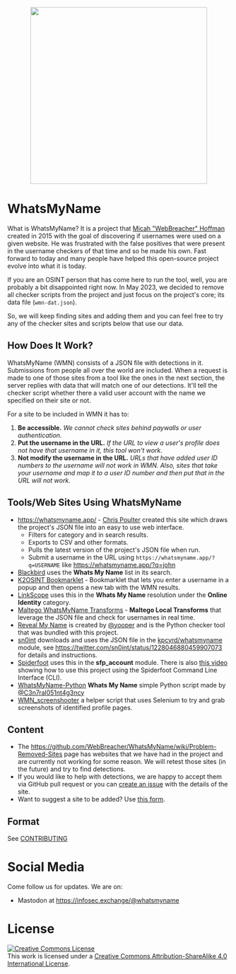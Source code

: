 <p align="center">
  <img src="https://github.com/WebBreacher/WhatsMyName/blob/main/whatsmyname.png" width="400">
</p>

# WhatsMyName

What is WhatsMyName? It is a project that [Micah "WebBreacher" Hoffman](https://webbreacher.com) created in 2015 with the goal of discovering if usernames were used on a given website. He was frustrated with the false positives that were present in the username checkers of that time and so he made his own. Fast forward to today and many people have helped this open-source project evolve into what it is today.

If you are an OSINT person that has come here to run the tool, well, you are probably a bit disappointed right now. In May 2023, we decided to remove all checker scripts from the project and just focus on the project's core; its data file (`wmn-dat.json`).

So, we will keep finding sites and adding them and you can feel free to try any of the checker sites and scripts below that use our data.


## How Does It Work?

WhatsMyName (WMN) consists of a JSON file with detections in it. Submissions from people all over the world are included. When a request is made to one of those sites from a tool like the ones in the next section, the server replies with data that will match one of our detections. It'll tell the checker script whether there a valid user account with the name we specified on their site or not.

For a site to be included in WMN it has to:

1. **Be accessible.** _We cannot check sites behind paywalls or user authentication._
2. **Put the username in the URL.** _If the URL to view a user's profile does not have that username in it, this tool won't work._
3. **Not modify the username in the URL.** _URLs that have added user ID numbers to the username will not work in WMN. Also, sites that take your username and map it to a user ID number and then put that in the URL will not work._


## Tools/Web Sites Using WhatsMyName

* https://whatsmyname.app/ - [Chris Poulter](https://twitter.com/osintcombine) created this site which draws the project's JSON file into an easy to use web interface.
  * Filters for category and in search results.
  * Exports to CSV and other formats.
  * Pulls the latest version of the project's JSON file when run.
  * Submit a username in the URL using `https://whatsmyname.app/?q=USERNAME` like https://whatsmyname.app/?q=john
* [Blackbird](https://github.com/p1ngul1n0/blackbird) uses the **Whats My Name** list in its search.
* [K2OSINT Bookmarklet](https://github.com/K2SOsint/Bookmarklets/blob/main/WhatsMyName.js) - Bookmarklet that lets you enter a username in a popup and then opens a new tab with the WMN results.
* [LinkScope](https://github.com/AccentuSoft/LinkScope_Client) uses this in the **Whats My Name** resolution under the **Online Identity** category.
* [Maltego WhatsMyName Transforms](https://github.com/TURROKS/Maltego_WhatsMyName) - **Maltego Local Transforms** that leverage the JSON file and check for usernames in real time.
* [Reveal My Name](https://github.com/yooper/reveal-my-name) is created by [@yooper](https://github.com/yooper) and is the Python checker tool that was bundled with this project.
* [sn0int](https://github.com/kpcyrd/sn0int) downloads and uses the JSON file in the [kpcyrd/whatsmyname](https://sn0int.com/r/kpcyrd/whatsmyname) module, see https://twitter.com/sn0int/status/1228046880459907073 for details and instructions.
* [Spiderfoot](https://github.com/smicallef/spiderfoot) uses this in the **sfp_account** module. There is also [this video](https://asciinema.org/a/295923) showing how to use this project using the Spiderfoot Command Line Interface (CLI).
* [WhatsMyName-Python](https://github.com/C3n7ral051nt4g3ncy/WhatsMyName-Python) **Whats My Name** simple Python script made by [@C3n7ral051nt4g3ncy](https://github.com/C3n7ral051nt4g3ncy)
* [WMN_screenshooter](https://github.com/swedishmike/WMN_screenshooter) a helper script that uses Selenium to try and grab screenshots of identified profile pages.


## Content

* The https://github.com/WebBreacher/WhatsMyName/wiki/Problem-Removed-Sites page has websites that we have had in the project and are currently not working for some reason. We will retest those sites (in the future) and try to find detections.
* If you would like to help with detections, we are happy to accept them via GitHub pull request or you can [create an issue](https://github.com/WebBreacher/WhatsMyName/issues) with the details of the site.
* Want to suggest a site to be added? Use [this form](https://spotinfo.co/535y).


## Format

See [CONTRIBUTING](CONTRIBUTING.md)


# Social Media

Come follow us for updates. We are on:
* Mastodon at https://infosec.exchange/@whatsmyname <a rel="me" href="https://infosec.exchange/@whatsmyname"></a>


# License

<a rel="license" href="http://creativecommons.org/licenses/by-sa/4.0/"><img alt="Creative Commons License" style="border-width:0" src="https://i.creativecommons.org/l/by-sa/4.0/88x31.png" /></a><br />This work is licensed under a <a rel="license" href="http://creativecommons.org/licenses/by-sa/4.0/">Creative Commons Attribution-ShareAlike 4.0 International License</a>.
